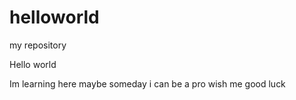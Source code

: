 # helloworld
my repository




Hello world

Im learning here maybe someday i can be a pro
wish me good luck


